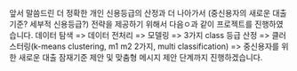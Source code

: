 앞서 말씀드린 더 정확한 개인 신용등급의 산정과 더 나아가서 (중신용자의 새로운 대출 기준? 세부적 신용등급?) 전략을 제공하기 위해서 다음ㅇ과 같이 프로젝트를 진행하였습니다. 데이터 탐색 => 데이터 전처리 => 모델링 => 3가지 class 등급 산정 => 클러스터링(k-means clustering, m1 m2 2가지, multi classification) => 중신용자를 위한 새로운 대출 잠재기준 제안 및 맞춤형 메시지 제안 단계까지 진행하겠습니다.
